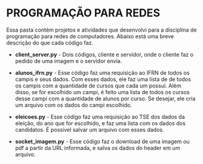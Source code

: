 # PROGRAMAÇÃO PARA REDES
Essa pasta contém projetos e atividades que desenvolvi para a disciplina de programação para redes de computadores.
Abaixo está uma breve descrição do que cada código faz.

- **client_server.py** - Dois códigos, cliente e servidor, onde o cliente faz o pedido de uma imagem e o servidor envia.

- **alunos_ifrn.py** -
     Esse código faz uma requisição ao IFRN de todos os campis e seus dados. Com esses dados, ele faz uma lista de de todos os campis com a quantidade de cursos que cada um possui.
     Além disso, se for escolhido um campi, é feito uma lista de todos os cursos desse campi com a quantidade de alunos por curso. Se desejar, ele cria um arquivo com os dados do campi escolhido.
     
- **eleicoes.py** -
     Esse código faz uma requisição ao TSE dos dados da eleição, do ano que for escolhido, e faz uma lista com os dados dos candidatos. É possível salvar um arquivo com esses dados.

- **socket_imagem.py** -
     Esse código faz o download de uma imagem ou pdf a partir da URL informada, e salva os dados do header em um arquivo.
